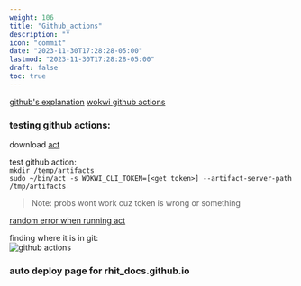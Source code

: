 ```yaml
---
weight: 106
title: "Github_actions"
description: ""
icon: "commit"
date: "2023-11-30T17:28:28-05:00"
lastmod: "2023-11-30T17:28:28-05:00"
draft: false
toc: true
---
```



[github's explanation](https://docs.github.com/en/actions/quickstart)
[wokwi github actions](https://docs.wokwi.com/wokwi-ci/getting-started)


### testing github actions:  
download [act](https://github.com/nektos/act)

test github action:  
`mkdir /temp/artifacts`  
`sudo ~/bin/act -s WOKWI_CLI_TOKEN=[<get token>] --artifact-server-path /tmp/artifacts`  
> Note: probs wont work cuz token is wrong or something

[random error when running act](https://github.com/nektos/act/issues/329#issuecomment-1187246629)

finding where it is in git:  
![github actions](../../pics/github_actions.png)


### auto deploy page for rhit_docs.github.io